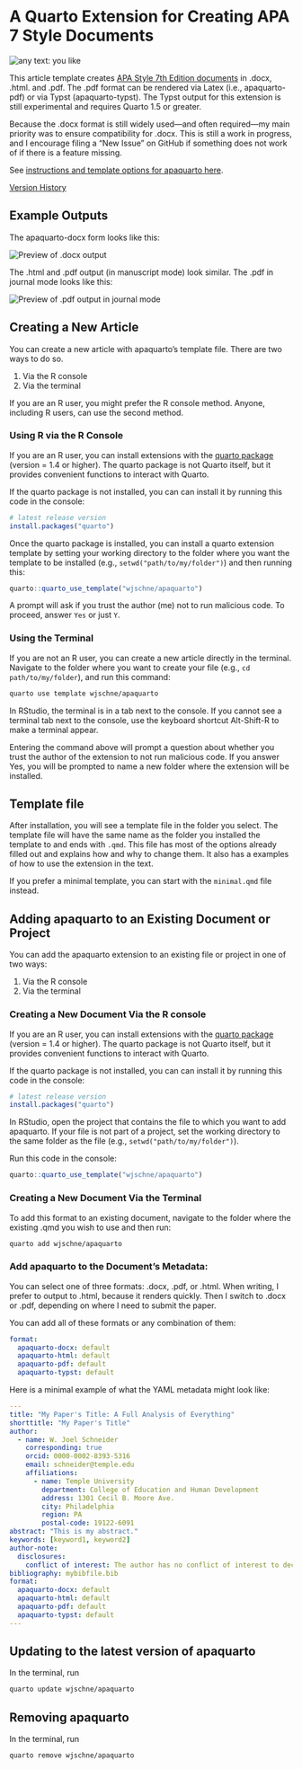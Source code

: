 # A Quarto Extension for Creating APA 7 Style Documents


<img loading="lazy" alt="any text: you like" src="https://img.shields.io/badge/lifecycle-experimental-orange">

This article template creates [APA Style 7th Edition
documents](https://apastyle.apa.org/) in .docx, .html. and .pdf. The
.pdf format can be rendered via Latex (i.e., apaquarto-pdf) or via Typst
(apaquarto-typst). The Typst output for this extension is still
experimental and requires Quarto 1.5 or greater.

Because the .docx format is still widely used—and often required—my main
priority was to ensure compatibility for .docx. This is still a work in
progress, and I encourage filing a “New Issue” on GitHub if something
does not work of if there is a feature missing.

See [instructions and template options for apaquarto
here](https://wjschne.github.io/apaquarto/).

[Version History](https://wjschne.github.io/apaquarto/changelog.html)

## Example Outputs

The apaquarto-docx form looks like this:

![Preview of .docx output](img/docx.png)

The .html and .pdf output (in manuscript mode) look similar. The .pdf in
journal mode looks like this:

![Preview of .pdf output in journal mode](img/journalmode.png)

## Creating a New Article

You can create a new article with apaquarto’s template file. There are
two ways to do so.

1.  Via the R console
2.  Via the terminal

If you are an R user, you might prefer the R console method. Anyone,
including R users, can use the second method.

### Using R via the R Console

If you are an R user, you can install extensions with the [quarto
package](https://quarto-dev.github.io/quarto-r/) (version = 1.4 or
higher). The quarto package is not Quarto itself, but it provides
convenient functions to interact with Quarto.

If the quarto package is not installed, you can can install it by
running this code in the console:

``` r
# latest release version 
install.packages("quarto")
```

Once the quarto package is installed, you can install a quarto extension
template by setting your working directory to the folder where you want
the template to be installed (e.g., `setwd("path/to/my/folder")`) and
then running this:

``` r
quarto::quarto_use_template("wjschne/apaquarto")
```

A prompt will ask if you trust the author (me) not to run malicious
code. To proceed, answer `Yes` or just `Y`.

### Using the Terminal

If you are not an R user, you can create a new article directly in the
terminal. Navigate to the folder where you want to create your file
(e.g., `cd path/to/my/folder`), and run this command:

``` bash
quarto use template wjschne/apaquarto
```

In RStudio, the terminal is in a tab next to the console. If you cannot
see a terminal tab next to the console, use the keyboard shortcut
Alt-Shift-R to make a terminal appear.

Entering the command above will prompt a question about whether you
trust the author of the extension to not run malicious code. If you
answer Yes, you will be prompted to name a new folder where the
extension will be installed.

## Template file

After installation, you will see a template file in the folder you
select. The template file will have the same name as the folder you
installed the template to and ends with `.qmd`. This file has most of
the options already filled out and explains how and why to change them.
It also has a examples of how to use the extension in the text.

If you prefer a minimal template, you can start with the `minimal.qmd`
file instead.

## Adding apaquarto to an Existing Document or Project

You can add the apaquarto extension to an existing file or project in
one of two ways:

1.  Via the R console
2.  Via the terminal

### Creating a New Document Via the R console

If you are an R user, you can install extensions with the [quarto
package](https://quarto-dev.github.io/quarto-r/) (version = 1.4 or
higher). The quarto package is not Quarto itself, but it provides
convenient functions to interact with Quarto.

If the quarto package is not installed, you can can install it by
running this code in the console:

``` r
# latest release version 
install.packages("quarto")
```

In RStudio, open the project that contains the file to which you want to
add apaquarto. If your file is not part of a project, set the working
directory to the same folder as the file (e.g.,
`setwd("path/to/my/folder")`).

Run this code in the console:

``` r
quarto::quarto_use_template("wjschne/apaquarto")
```

### Creating a New Document Via the Terminal

To add this format to an existing document, navigate to the folder where
the existing .qmd you wish to use and then run:

``` bash
quarto add wjschne/apaquarto
```

### Add apaquarto to the Document’s Metadata:

You can select one of three formats: .docx, .pdf, or .html. When
writing, I prefer to output to .html, because it renders quickly. Then I
switch to .docx or .pdf, depending on where I need to submit the paper.

You can add all of these formats or any combination of them:

``` yaml
format:
  apaquarto-docx: default
  apaquarto-html: default
  apaquarto-pdf: default
  apaquarto-typst: default
```

Here is a minimal example of what the YAML metadata might look like:

``` yaml
---
title: "My Paper's Title: A Full Analysis of Everything"
shorttitle: "My Paper's Title"
author:
  - name: W. Joel Schneider
    corresponding: true
    orcid: 0000-0002-8393-5316
    email: schneider@temple.edu
    affiliations:
      - name: Temple University
        department: College of Education and Human Development
        address: 1301 Cecil B. Moore Ave.
        city: Philadelphia
        region: PA
        postal-code: 19122-6091
abstract: "This is my abstract."
keywords: [keyword1, keyword2]
author-note:
  disclosures:
    conflict of interest: The author has no conflict of interest to declare.
bibliography: mybibfile.bib     
format:
  apaquarto-docx: default
  apaquarto-html: default
  apaquarto-pdf: default
  apaquarto-typst: default
---
```

## Updating to the latest version of apaquarto

In the terminal, run

``` bash
quarto update wjschne/apaquarto
```

## Removing apaquarto

In the terminal, run

``` bash
quarto remove wjschne/apaquarto
```
